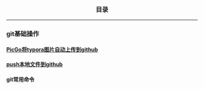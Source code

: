 ### <center>目录</center>

------

### git基础操作

#### [PicGo将typora图片自动上传到github](https://github.com/louisyanglu/DailyNotes/blob/master/2021-05/Typora%2BPicGo%2BGitHub.md)

#### [push本地文件到github](https://github.com/louisyanglu/DailyNotes/blob/master/2021-05/%E4%B8%8A%E4%BC%A0%E6%96%87%E4%BB%B6%E5%88%B0github.md)

#### git常用命令
